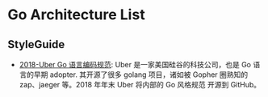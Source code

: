 # Go Architecture List

## StyleGuide

- [2018-Uber Go 语言编码规范](https://github.com/xxjwxc/uber_go_guide_cn/blob/master/README.md): Uber 是一家美国硅谷的科技公司，也是 Go 语言的早期 adopter. 其开源了很多 golang 项目，诸如被 Gopher 圈熟知的 zap、jaeger 等。2018 年年末 Uber 将内部的 Go 风格规范 开源到 GitHub。
